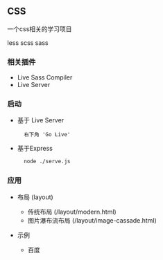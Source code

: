 ## CSS

一个css相关的学习项目

less  scss sass

### 相关插件

+ Live Sass Compiler
+ Live Server

### 启动

  + 基于 Live Server
    ```
      右下角 'Go Live'
    ```
  + 基于Express
    ```bash
      node ./serve.js
    ```

### 应用

  + 布局 (layout)
    - 传统布局 (/layout/modern.html)
    - 图片瀑布流布局 (/layout/image-cassade.html)
  
  + 示例
    - 百度